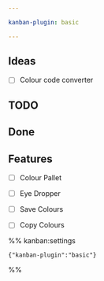 ```yaml
---

kanban-plugin: basic

---
```


## Ideas

- [ ] Colour code converter


## TODO



## Done



## Features

- [ ] Colour Pallet
- [ ] Eye Dropper
- [ ] Save Colours
- [ ] Copy Colours




%% kanban:settings
```
{"kanban-plugin":"basic"}
```
%%